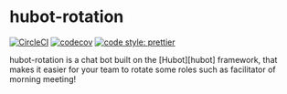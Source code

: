 # hubot-rotation

[![CircleCI](https://circleci.com/gh/hitochan777/hubot-rotation.svg?style=svg)](https://circleci.com/gh/hitochan777/hubot-rotation)
[![codecov](https://codecov.io/gh/hitochan777/hubot-rotation/branch/master/graph/badge.svg)](https://codecov.io/gh/hitochan777/hubot-rotation)
[![code style: prettier](https://img.shields.io/badge/code_style-prettier-ff69b4.svg?style=flat-square)](https://github.com/prettier/prettier)

hubot-rotation is a chat bot built on the [Hubot][hubot] framework, that makes it easier for your team to rotate some roles such as facilitator of morning meeting!
